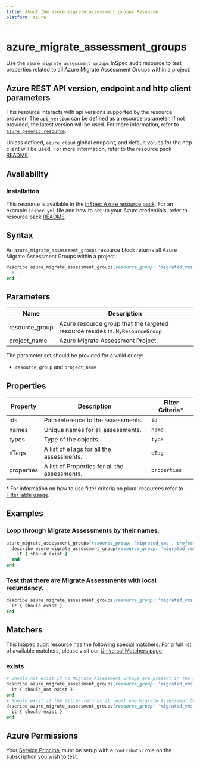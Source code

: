 ```yaml
---
title: About the azure_migrate_assessment_groups Resource
platform: azure
---
```


# azure_migrate_assessment_groups

Use the `azure_migrate_assessment_groups` InSpec audit resource to test properties related to all Azure Migrate Assessment Groups within a project.

## Azure REST API version, endpoint and http client parameters

This resource interacts with api versions supported by the resource provider.
The `api_version` can be defined as a resource parameter.
If not provided, the latest version will be used.
For more information, refer to [`azure_generic_resource`](azure_generic_resource.md).

Unless defined, `azure_cloud` global endpoint, and default values for the http client will be used.
For more information, refer to the resource pack [README](../../README.md).

## Availability

### Installation

This resource is available in the [InSpec Azure resource pack](https://github.com/inspec/inspec-azure).
For an example `inspec.yml` file and how to set up your Azure credentials, refer to resource pack [README](../../README.md#Service-Principal).

## Syntax

An `azure_migrate_assessment_groups` resource block returns all Azure Migrate Assessment Groups within a project.

```ruby
describe azure_migrate_assessment_groups(resource_group: 'migrated_vms', project_name: 'zoneA_migrate_assessment_project') do
  #...
end
```

## Parameters
| Name           | Description                                                                      |
|----------------|----------------------------------------------------------------------------------|
| resource_group | Azure resource group that the targeted resource resides in. `MyResourceGroup`    |
| project_name   | Azure Migrate Assessment Project.                                                |

The parameter set should be provided for a valid query:
- `resource_group` and `project_name`

## Properties

|Property                        | Description                                                            | Filter Criteria<superscript>*</superscript> |
|--------------------------------|------------------------------------------------------------------------|------------------|
| ids                            | Path reference to the assessments.                                     | `id`             |
| names                          | Unique names for all assessments.                                      | `name`           |
| types                          | Type of the objects.                                                   | `type`           |
| eTags                          | A list of eTags for all the assessments.                               | `eTag`           |
| properties                     | A list of Properties for all the assessments.                          | `properties`     |


<superscript>*</superscript> For information on how to use filter criteria on plural resources refer to [FilterTable usage](https://github.com/inspec/inspec/blob/master/dev-docs/filtertable-usage.md).

## Examples

### Loop through Migrate Assessments by their names.

```ruby
azure_migrate_assessment_groups(resource_group: 'migrated_vms', project_name: 'zoneA_migrate_assessment_project').names.each do |name|
  describe azure_migrate_assessment_group(resource_group: 'migrated_vms', project_name: 'zoneA_migrate_assessment_project', name: 'zoneA_machines_group') do
    it { should exist }
  end
end
```
### Test that there are Migrate Assessments with local redundancy.

```ruby
describe azure_migrate_assessment_groups(resource_group: 'migrated_vms', project_name: 'zoneA_migrate_assessment_project').where(azureStorageRedundancy: 'LocallyRedundant') do
  it { should exist }
end
```

## Matchers

This InSpec audit resource has the following special matchers. For a full list of available matchers, please visit our [Universal Matchers page](https://www.inspec.io/docs/reference/matchers/).

### exists

```ruby
# Should not exist if no Migrate Assessment Groups are present in the project
describe azure_migrate_assessment_groups(resource_group: 'migrated_vms', project_name: 'zoneA_migrate_assessment_project') do
  it { should_not exist }
end
# Should exist if the filter returns at least one Migrate Assessment Groups in the project
describe azure_migrate_assessment_groups(resource_group: 'migrated_vms', project_name: 'zoneA_migrate_assessment_project') do
  it { should exist }
end
```
## Azure Permissions

Your [Service Principal](https://docs.microsoft.com/en-us/azure/azure-resource-manager/resource-group-create-service-principal-portal) must be setup with a `contributor` role on the subscription you wish to test.